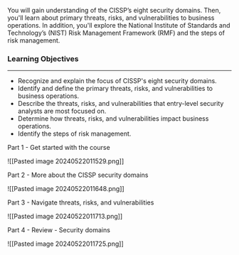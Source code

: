 You will gain understanding of the CISSP’s eight security domains. Then, you'll learn about primary threats, risks, and vulnerabilities to business operations. In addition, you'll explore the National Institute of Standards and Technology’s (NIST) Risk Management Framework (RMF) and the steps of risk management.

### Learning Objectives

---

- Recognize and explain the focus of CISSP's eight security domains.
- Identify and define the primary threats, risks, and vulnerabilities to business operations.
- Describe the threats, risks, and vulnerabilities that entry-level security analysts are most focused on.
- Determine how threats, risks, and vulnerabilities impact business operations.
- Identify the steps of risk management.

Part 1 - Get started with the course

![[Pasted image 20240522011529.png]]

Part 2 - More about the CISSP security domains

![[Pasted image 20240522011648.png]]

Part 3 - Navigate threats, risks, and vulnerabilities

![[Pasted image 20240522011713.png]]

Part 4 - Review - Security domains

![[Pasted image 20240522011725.png]]
